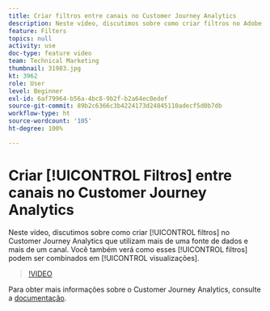 ```yaml
---
title: Criar filtros entre canais no Customer Journey Analytics
description: Neste vídeo, discutimos sobre como criar filtros no Adobe Customer Journey Analytics que utilizam mais de uma fonte de dados e mais de um canal. Você também verá como esses filtros podem ser combinados em visualizações.
feature: Filters
topics: null
activity: use
doc-type: feature video
team: Technical Marketing
thumbnail: 31983.jpg
kt: 3962
role: User
level: Beginner
exl-id: 6af79964-b56a-4bc8-9b2f-b2a64ec0edef
source-git-commit: 89b2c6366c3b4224173d24845110adecf5d0b7db
workflow-type: ht
source-wordcount: '105'
ht-degree: 100%

---
```


# Criar [!UICONTROL Filtros] entre canais no Customer Journey Analytics

Neste vídeo, discutimos sobre como criar [!UICONTROL filtros] no Customer Journey Analytics que utilizam mais de uma fonte de dados e mais de um canal. Você também verá como esses [!UICONTROL filtros] podem ser combinados em [!UICONTROL visualizações].

>[!VIDEO](https://video.tv.adobe.com/v/31983/?quality=12&learn=on)

Para obter mais informações sobre o Customer Journey Analytics, consulte a [documentação](https://experienceleague.adobe.com/docs/analytics-platform/using/cja-landing.html?lang=pt-BR).
